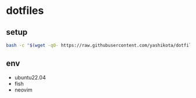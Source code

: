 # dotfiles

## setup

```sh
bash -c "$(wget -qO- https://raw.githubusercontent.com/yashikota/dotfiles/master/setup.sh)"
```

## env

- ubuntu22.04
- fish
- neovim

